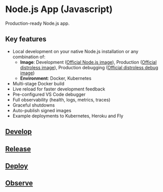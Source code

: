 # Node.js App (Javascript)

Production-ready Node.js app.

## Key features

- Local development on your native Node.js installation or any combination of:
  - **Image**: Development ([Official Node.js image](https://hub.docker.com/_/node)), Production ([Official distroless image](https://github.com/GoogleContainerTools/distroless)), Production debugging ([Official distroless debug image](https://github.com/GoogleContainerTools/distroless#debug-images))
  - **Environment**: Docker, Kubernetes
- Multi-stage Docker build
- Live reload for faster development feedback
- Pre-configured VS Code debugger
- Full observability (health, logs, metrics, traces)
- Graceful shutdowns
- Auto-publish signed images
- Example deployments to Kubernetes, Heroku and Fly

## [Develop](docs/development.md)

## [Release](docs/release.md)

## [Deploy](docs/deployment.md)

## [Observe](docs/observability.md)
